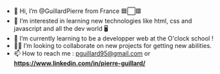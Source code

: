 - 👋 Hi, I’m @GuillardPierre from France 🟦⬜🟥
- 👀 I’m interested in learning new technologies like html, css and javascript and all the dev world 🖥️ 
- 🌱 I’m currently learning to be a developper web at the O'clock school ! 
- 👨‍💻 I’m looking to collaborate on new projects for getting new abilities.
- 📫 How to reach me : pguillard95@gmail.com or **https://www.linkedin.com/in/pierre-guillard/**

<!---
MrPierroman/MrPierroman is a ✨ special ✨ repository because its `README.md` (this file) appears on your GitHub profile.
You can click the Preview link to take a look at your changes.
--->
